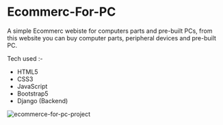 # Ecommerc-For-PC

A simple Ecommerc webiste for computers parts and pre-built PCs, 
from this website you can buy computer parts, peripheral devices 
and pre-built PC.

Tech used :-
- HTML5
- CSS3
- JavaScript
- Bootstrap5
- Django (Backend)

![ecommerce-for-pc-project](https://user-images.githubusercontent.com/52891015/179404372-c15d01bc-b380-4cb5-839b-b78f4c0c9be5.png)
